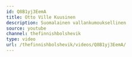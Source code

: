 ```yaml
---
id: Q8B1yj3EemA
title: Otto Ville Kuusinen
description: Suomalainen vallankumouksellinen
source: youtube
channel: thefinnishbolshevik
type: video
url: /thefinnishbolshevik/videos/Q8B1yj3EemA/
---
```


